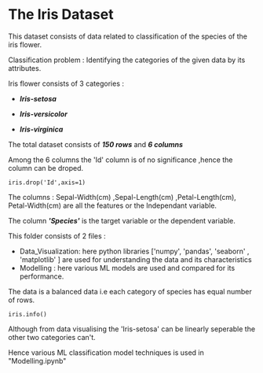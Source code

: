 # The Iris Dataset

This dataset consists of data related to classification of the species of the iris flower.

Classification problem : Identifying the categories of the given data by its attributes.

Iris flower consists of 3 categories :

- ***Iris-setosa***

- ***Iris-versicolor***

- ***Iris-virginica***



The total dataset consists of ***150 rows*** and ***6 columns***

Among the 6 columns the 'Id' column is of no significance ,hence the column can be droped.

`iris.drop('Id',axis=1)`



The columns :  Sepal-Width(cm) ,Sepal-Length(cm) ,Petal-Length(cm), Petal-Width(cm) are all the features or the Independant variable.

The column ***'Species'*** is the target variable or the dependent variable.

This folder consists of 2 files :

- Data_Visualization: here python libraries ['numpy', 'pandas', 'seaborn' , 'matplotlib' ] are used for understanding the data and its characteristics
- Modelling : here various ML models are used and compared for its performance.





 The data is a balanced data i.e each category of species has equal number of rows.

`iris.info()`

Although from data visualising the 'Iris-setosa' can be linearly seperable the other two categories can't.

Hence various ML classification model techniques is used in "Modelling.ipynb"

